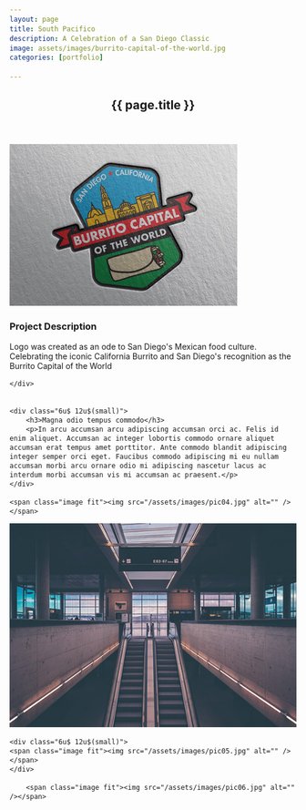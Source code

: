 ```yaml
---
layout: page
title: South Pacifico
description: A Celebration of a San Diego Classic
image: assets/images/burrito-capital-of-the-world.jpg
categories: [portfolio]

---
```

<section id="one">
	<div class="inner">
		<header class="major">
			<h1> {{ page.title }} </h1>
		</header>

<!-- Content -->
<span class="image fit"><img src="/assets/images/burrito-capital-of-the-world.jpg" alt="" /></span>


<div class="row">
	<div class="6u 12u$(small)">
		<h3>Project Description</h3>
		<p>Logo was created as an ode to San Diego's Mexican food culture. Celebrating the iconic California Burrito and San Diego's recognition as the Burrito Capital of the World </p>

	</div>


	<div class="6u$ 12u$(small)">
		<h3>Magna odio tempus commodo</h3>
		<p>In arcu accumsan arcu adipiscing accumsan orci ac. Felis id enim aliquet. Accumsan ac integer lobortis commodo ornare aliquet accumsan erat tempus amet porttitor. Ante commodo blandit adipiscing integer semper orci eget. Faucibus commodo adipiscing mi eu nullam accumsan morbi arcu ornare odio mi adipiscing nascetur lacus ac interdum morbi accumsan vis mi accumsan ac praesent.</p>
	</div>

	<span class="image fit"><img src="/assets/images/pic04.jpg" alt="" /></span>


  <div class="row">
  	<div class="6u 12u$(small)">
    <span class="image fit"><img src="/assets/images/pic05.jpg" alt="" /></span>
  	</div>


  	<div class="6u$ 12u$(small)">
    <span class="image fit"><img src="/assets/images/pic05.jpg" alt="" /></span>
  	</div>

		<span class="image fit"><img src="/assets/images/pic06.jpg" alt="" /></span>

